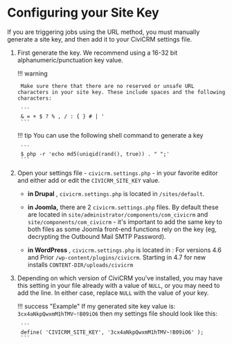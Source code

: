 # Configuring your Site Key

If you are triggering jobs using the URL method, you must manually generate a site key, and then add it to your CiviCRM settings file.

1. First generate the key. We recommend using a 16-32 bit alphanumeric/punctuation key value.

    !!! warning
    
        Make sure there that there are no reserved or unsafe URL characters in your site key. These include spaces and the following characters:
        
        ```
        & = + $ ? % , / : { } # | '
        ```

    !!! tip
        You can use the following shell command to generate a key

        ```
        $ php -r 'echo md5(uniqid(rand(), true)) . " ";'
        ```

1. Open your settings file - `civicrm.settings.php` - in your favorite editor and either add or edit the `CIVICRM_SITE_KEY` value.
    
    * **in Drupal** , `civicrm.settings.php` is located in `/sites/default`.
    
    * **in Joomla,** there are 2 `civicrm.settings.php` files. By default these are located in `site/administrator/components/com_civicrm` and `site/components/com_civicrm` - it's important to add the same key to both files as some Joomla front-end functions rely on the key (eg, decrypting the Outbound Mail SMTP Password).
    
    * **in WordPress** , `civicrm.settings.php` is located in : For versions 4.6 and Prior `/wp-content/plugins/civicrm`. Starting in 4.7 for new installs `CONTENT-DIR/uploads/civicrm`

1. Depending on which version of CiviCRM you've installed, you may have this setting in your file already with a value of `NULL`, or you may need to add the line. In either case, replace `NULL` with the value of your key.
    
    !!! success "Example"
        If my generated site key value is: `3cx4aNkpQwxmM1hTMV~!B09iO6` then my settings file should look like this:
    
        ```
        define( 'CIVICRM_SITE_KEY', '3cx4aNkpQwxmM1hTMV~!B09iO6' );
        ```
